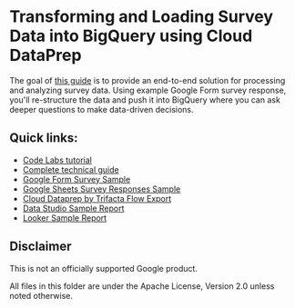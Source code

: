 # Transforming and Loading Survey Data into BigQuery using Cloud DataPrep

The goal of [this guide](technical_guide.md) is to provide an end-to-end solution for processing and analyzing survey data. Using example Google Form survey response, you'll re-structure the data and push it into BigQuery where you can ask deeper questions to make data-driven decisions.

## Quick links:

* [Code Labs tutorial](https://codelabs.developers.google.com/codelabs/survey-data-warehouse)
* [Complete technical guide](technical_guide.md)
* [Google Form Survey Sample](https://docs.google.com/forms/u/0/d/1kNxBcrWKJzQBzey9W87g9hJtMdJv3evTDnSw44GFUgg/viewform?edit_requested=true)
* [Google Sheets Survey Responses Sample](https://docs.google.com/spreadsheets/d/1DgIlvlLceFDqWEJs91F8rt1B-X0PJGLY6shkKGBPWpk/edit?usp=sharing)
* [Cloud Dataprep by Trifacta Flow Export](https://github.com/trifacta/trifacta-google-cloud/raw/main/design-pattern-google-forms/flow_Google_Forms_Analytics_Design_Pattern.zip)
* [Data Studio Sample Report](https://datastudio.google.com/reporting/e5dc136c-20f6-4112-82bc-50c5b8653cf4)
* [Looker Sample Report](https://patternsfactory.cloud.looker.com/embed/dashboards-next/1)


## Disclaimer
This is not an officially supported Google product.

All files in this folder are under the Apache License, Version 2.0 unless noted otherwise.
